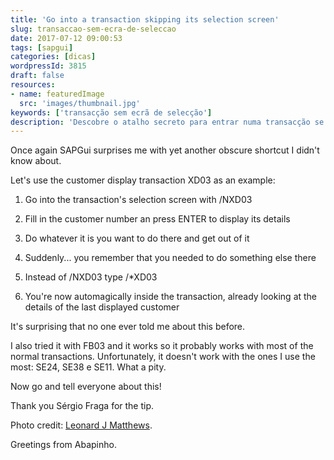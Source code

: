 ```yaml
---
title: 'Go into a transaction skipping its selection screen'
slug: transaccao-sem-ecra-de-seleccao
date: 2017-07-12 09:00:53
tags: [sapgui]
categories: [dicas]
wordpressId: 3815
draft: false
resources:
- name: featuredImage
  src: 'images/thumbnail.jpg'
keywords: ['transacção sem ecrã de selecção']
description: 'Descobre o atalho secreto para entrar numa transacção se ter de passar pelo ecrã de selecção, usando os últimos dados guardados.'
---
```

Once again SAPGui surprises me with yet another obscure shortcut I didn't know about.

Let's use the customer display transaction XD03 as an example:

  1. Go into the transaction's selection screen with /NXD03

  2. Fill in the customer number an press ENTER to display its details

  3. Do whatever it is you want to do there and get out of it

  4. Suddenly... you remember that you needed to do something else there

  5. Instead of /NXD03 type /*XD03

  6. You're now automagically inside the transaction, already looking at the details of the last displayed customer

It's surprising that no one ever told me about this before.

I also tried it with FB03 and it works so it probably works with most of the normal transactions. Unfortunately, it doesn't work with the ones I use the most: SE24, SE38 e SE11. What a pity.

Now go and tell everyone about this!

Thank you Sérgio Fraga for the tip.

Photo credit: [Leonard J Matthews][1].

Greetings from Abapinho.

   [1]: https://www.flickr.com/photos/mythoto/9720925815/
